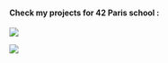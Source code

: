 #### Check my projects for 42 Paris school :

[![](https://user-images.githubusercontent.com/91064070/147281451-3d9d4c4e-9a56-4f4e-8682-e2df9c15944a.png)](https://github.com/ThePush/42_cursus)

![](https://raw.githubusercontent.com/Gits/Gits/master/assets/thm_propic.png)
